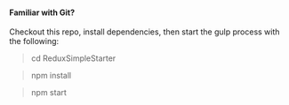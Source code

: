 #### Familiar with Git?

Checkout this repo, install dependencies, then start the gulp process with the following:

> cd ReduxSimpleStarter

> npm install

> npm start

